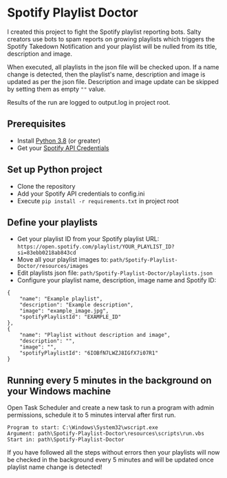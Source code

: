# Spotify Playlist Doctor

I created this project to fight the Spotify playlist reporting bots.
Salty creators use bots to spam reports on growing playlists which triggers the Spotify Takedown Notification and your
playlist will be nulled from its title, description and image.

When executed, all playlists in the json file will be checked upon. If a name change is detected, then the playlist's name, description and image is updated as per the json file.
Description and image update can be skipped by setting them as empty ```""``` value.

Results of the run are logged to output.log in project root.

## Prerequisites

- Install [Python 3.8](https://www.python.org/downloads/) (or greater)
- Get your [Spotify API Credentials](https://developer.spotify.com/documentation/web-api/tutorials/client-credentials-flow)

## Set up Python project

- Clone the repository
- Add your Spotify API credentials to config.ini
- Execute ```pip install -r requirements.txt``` in project root

## Define your playlists

- Get your playlist ID from your Spotify playlist URL: ```https://open.spotify.com/playlist/YOUR_PLAYLIST_ID?si=83ebb0218ab843cd```
- Move all your playlist images to: ```path/Spotify-Playlist-Doctor/resources/images```
- Edit playlists json file: ```path/Spotify-Playlist-Doctor/playlists.json```
- Configure your playlist name, description, image name and Spotify ID:
```
{
    "name": "Example playlist",
    "description": "Example description",
    "image": "example_image.jpg",
    "spotifyPlaylistId": "EXAMPLE_ID"
},
{
    "name": "Playlist without description and image",
    "description": "",
    "image": "",
    "spotifyPlaylistId": "6IOBfN7LWZJ8IGfX7i07R1"
}
```

## Running every 5 minutes in the background on your Windows machine

Open Task Scheduler and create a new task to run a program with admin permissions, schedule it to 5 minutes interval
after first run.

```
Program to start: C:\Windows\System32\wscript.exe
Argument: path\Spotify-Playlist-Doctor\resources\scripts\run.vbs
Start in: path\Spotify-Playlist-Doctor
```

If you have followed all the steps without errors then your playlists will now be checked in the background every 5
minutes and will be updated once playlist name change is detected!
